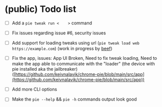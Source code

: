 # (public) Todo list

- [ ] Add a `pie tweak run <    >` command 

- [ ] Fix issues regarding issue #6, security issues

- [ ] Add support for loading tweaks using url (`pie tweak load web https://example.com`) (work in progress by [beef](https://github.com/mrbeef777))

- [ ] Fix the app, issues: App UI Broken, Need to fix tweak loading, Need to make the app able to communicate with the "loader" (the device with pie installed aka the jailbreaker)([https://github.com/keivnalavik/chrome-pie/blob/main/src/app](https://github.com/keivnalavik/chrome-pie/blob/main/src/app))

- [ ] Add more CLI options

- [ ] Make the `pie --help` && `pie -h` commands output look good
